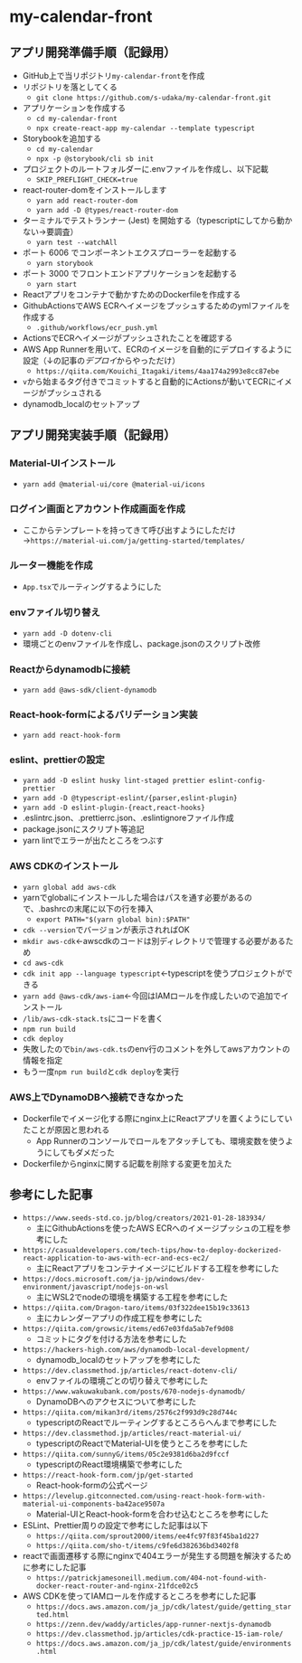 # my-calendar-front
## アプリ開発準備手順（記録用）
- GitHub上で当リポジトリ`my-calendar-front`を作成
- リポジトリを落としてくる
  - `git clone https://github.com/s-udaka/my-calendar-front.git`
- アプリケーションを作成する
  - `cd my-calendar-front`
  - `npx create-react-app my-calendar --template typescript`
- Storybookを追加する
  - `cd my-calendar`
  - `npx -p @storybook/cli sb init`
- プロジェクトのルートフォルダーに.envファイルを作成し、以下記載
  - `SKIP_PREFLIGHT_CHECK=true`
- react-router-domをインストールします
  - `yarn add react-router-dom`
  - `yarn add -D @types/react-router-dom`
- ターミナルでテストランナー (Jest) を開始する（typescriptにしてから動かない→要調査）
  - `yarn test --watchAll`
- ポート 6006 でコンポーネントエクスプローラーを起動する
  - `yarn storybook`
- ポート 3000 でフロントエンドアプリケーションを起動する
  - `yarn start`
- Reactアプリをコンテナで動かすためのDockerfileを作成する
- GithubActionsでAWS ECRへイメージをプッシュするためのymlファイルを作成する
  - `.github/workflows/ecr_push.yml`
- ActionsでECRへイメージがプッシュされたことを確認する
- AWS App Runnerを用いて、ECRのイメージを自動的にデプロイするように設定（↓の記事の*デプロイ*からやっただけ）
  - `https://qiita.com/Kouichi_Itagaki/items/4aa174a2993e8cc87ebe`
- `v`から始まるタグ付きでコミットすると自動的にActionsが動いてECRにイメージがプッシュされる
- dynamodb_localのセットアップ
## アプリ開発実装手順（記録用）
### Material-UIインストール
- `yarn add @material-ui/core @material-ui/icons`
### ログイン画面とアカウント作成画面を作成
- ここからテンプレートを持ってきて呼び出すようにしただけ→`https://material-ui.com/ja/getting-started/templates/`
### ルーター機能を作成
- `App.tsx`でルーティングするようにした
### envファイル切り替え
- `yarn add -D dotenv-cli`
- 環境ごとのenvファイルを作成し、package.jsonのスクリプト改修
### Reactからdynamodbに接続
- `yarn add @aws-sdk/client-dynamodb`
### React-hook-formによるバリデーション実装
- `yarn add react-hook-form`
### eslint、prettierの設定
- `yarn add -D eslint husky lint-staged prettier eslint-config-prettier`
- `yarn add -D @typescript-eslint/{parser,eslint-plugin}`
- `yarn add -D eslint-plugin-{react,react-hooks}`
- .eslintrc.json、.prettierrc.json、.eslintignoreファイル作成
- package.jsonにスクリプト等追記
- yarn lintでエラーが出たところをつぶす
### AWS CDKのインストール
- `yarn global add aws-cdk`
- yarnでglobalにインストールした場合はパスを通す必要があるので、.bashrcの末尾に以下の行を挿入
  - `export PATH="$(yarn global bin):$PATH"`
- `cdk --version`でバージョンが表示されればOK
- `mkdir aws-cdk`←awscdkのコードは別ディレクトリで管理する必要があるため
- `cd aws-cdk`
- `cdk init app --language typescript`←typescriptを使うプロジェクトができる
- `yarn add @aws-cdk/aws-iam`←今回はIAMロールを作成したいので追加でインストール
- `/lib/aws-cdk-stack.ts`にコードを書く
- `npm run build`
- `cdk deploy`
- 失敗したので`bin/aws-cdk.ts`のenv行のコメントを外してawsアカウントの情報を指定
- もう一度`npm run build`と`cdk deploy`を実行
### AWS上でDynamoDBへ接続できなかった
- Dockerfileでイメージ化する際にnginx上にReactアプリを置くようにしていたことが原因と思われる
  - App Runnerのコンソールでロールをアタッチしても、環境変数を使うようにしてもダメだった
- Dockerfileからnginxに関する記載を削除する変更を加えた

## 参考にした記事
- `https://www.seeds-std.co.jp/blog/creators/2021-01-28-183934/`
  - 主にGithubActionsを使ったAWS ECRへのイメージプッシュの工程を参考にした
- `https://casualdevelopers.com/tech-tips/how-to-deploy-dockerized-react-application-to-aws-with-ecr-and-ecs-ec2/`
  - 主にReactアプリをコンテナイメージにビルドする工程を参考にした
- `https://docs.microsoft.com/ja-jp/windows/dev-environment/javascript/nodejs-on-wsl`
  - 主にWSL2でnodeの環境を構築する工程を参考にした
- `https://qiita.com/Dragon-taro/items/03f322dee15b19c33613`
  - 主にカレンダーアプリの作成工程を参考にした
- `https://qiita.com/growsic/items/ed67e03fda5ab7ef9d08`
  - コミットにタグを付ける方法を参考にした
- `https://hackers-high.com/aws/dynamodb-local-development/`
  - dynamodb_localのセットアップを参考にした
- `https://dev.classmethod.jp/articles/react-dotenv-cli/`
  - envファイルの環境ごとの切り替えで参考にした
- `https://www.wakuwakubank.com/posts/670-nodejs-dynamodb/`
  - DynamoDBへのアクセスについて参考にした
- `https://qiita.com/mikan3rd/items/2576c2f993d9c28d744c`
  - typescriptのReactでルーティングするところらへんまで参考にした
- `https://dev.classmethod.jp/articles/react-material-ui/`
  - typescriptのReactでMaterial-UIを使うところを参考にした
- `https://qiita.com/sunnyG/items/05c2e9381d6ba2d9fccf`
  - typescriptのReact環境構築で参考にした
- `https://react-hook-form.com/jp/get-started`
  - React-hook-formの公式ページ
- `https://levelup.gitconnected.com/using-react-hook-form-with-material-ui-components-ba42ace9507a`
  - Material-UIとReact-hook-formを合わせ込むところを参考にした
- ESLint、Prettier周りの設定で参考にした記事は以下
  - `https://qiita.com/sprout2000/items/ee4fc97f83f45ba1d227`
  - `https://qiita.com/sho-t/items/c9fe6d382636bd3402f8`
- reactで画面遷移する際にnginxで404エラーが発生する問題を解決するために参考にした記事
  - `https://patrickjamesoneill.medium.com/404-not-found-with-docker-react-router-and-nginx-21fdce02c5`
- AWS CDKを使ってIAMロールを作成するところを参考にした記事
  - `https://docs.aws.amazon.com/ja_jp/cdk/latest/guide/getting_started.html`
  - `https://zenn.dev/waddy/articles/app-runner-nextjs-dynamodb`
  - `https://dev.classmethod.jp/articles/cdk-practice-15-iam-role/`
  - `https://docs.aws.amazon.com/ja_jp/cdk/latest/guide/environments.html`
